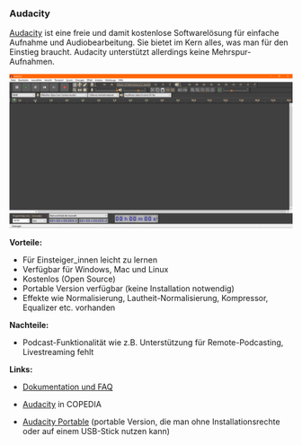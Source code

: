 ### Audacity

[Audacity](https://www.audacityteam.org) ist eine freie und damit kostenlose Softwarelösung für einfache Aufnahme und Audiobearbeitung. Sie bietet im Kern alles, was man für den Einstieg braucht. Audacity unterstützt allerdings keine Mehrspur-Aufnahmen.

![Screenshot Audacity](./images/screenshot-audacity.png)

**Vorteile:**

* Für Einsteiger_innen leicht zu lernen
* Verfügbar für Windows, Mac und Linux
* Kostenlos (Open Source)
* Portable Version verfügbar (keine Installation notwendig)
* Effekte wie Normalisierung, Lautheit-Normalisierung, Kompressor, Equalizer etc. vorhanden

**Nachteile:**

* Podcast-Funktionalität wie z.B. Unterstützung für Remote-Podcasting, Livestreaming fehlt

**Links:**

- [Dokumentation und FAQ](https://support.audacityteam.org/)

- [Audacity](https://wiki.cogneon.de/Audacity) in COPEDIA

- [Audacity Portable](https://portableapps.com/de/apps/music_video/audacity_portable) (portable Version, die man ohne Installationsrechte oder auf einem USB-Stick nutzen kann)